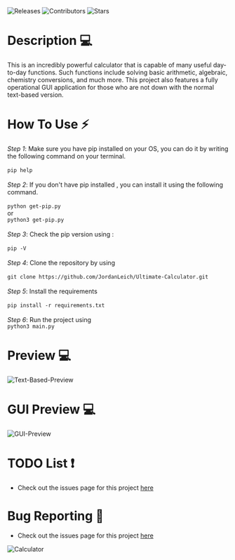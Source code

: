 <a style="text-decoration:none" href="https://github.com/JordanLeich/Ultimate-Calculator/releases">
    <img src="https://img.shields.io/github/release/JordanLeich/Ultimate-Calculator.svg?style=flat-square" alt="Releases" />
  </a>
<a style="text-decoration:none" href="https://github.com/JordanLeich/Ultimate-Calculator/contributors/">
    <img src="https://img.shields.io/github/contributors/JordanLeich/Ultimate-Calculator?style=flat-square" alt="Contributors" />
  </a>
  <a style="text-decoration:none" href="https://github.com/JordanLeich/Ultimate-Calculator/stargazers">
    <img src="https://img.shields.io/github/stars/JordanLeich/Ultimate-Calculator.svg?style=flat-square" alt="Stars" />
  </a>

# Description 💻
This is an incredibly powerful calculator that is capable of many useful day-to-day functions. Such functions include solving basic arithmetic, algebraic, chemistry conversions, and much more. This project also features a fully operational GUI application for those who are not down with the normal text-based version.

# How To Use ⚡
  *Step 1*:
    Make sure you have pip installed on your OS, you can do it by writing the following command on your terminal.<br/><br/>
    ```
    pip help
    ```<br/><br/>
   *Step 2*:
    If you don't have pip installed , you can install it using the following command.<br/><br/>
    ```
    python get-pip.py
    ```
    <br/>or <br/>
    ```
    python3 get-pip.py
    ```<br/><br/>
   *Step 3*:
    Check the pip version using :<br/><br/>
    ```
    pip -V
    ```<br/><br/>
    *Step 4*:
      Clone the repository by using <br/><br/>
      ```
      git clone https://github.com/JordanLeich/Ultimate-Calculator.git
      ```<br/><br/>
     *Step 5*:
      Install the requirements<br/><br/>
      ```
      pip install -r requirements.txt
      ```<br/><br/>
     *Step 6*:
      Run the project using<br/>
      ```
      python3 main.py
      ```

# Preview 💻
![Text-Based-Preview](images/textbaseddemo.gif "Text Based Preview")

# GUI Preview 💻
![GUI-Preview](images/guibaseddemo.gif "GUI Preview")

# TODO List ❗ 
- Check out the issues page for this project [here](https://github.com/JordanLeich/Ultimate-Calculator/issues/1)

# Bug Reporting 🐞
- Check out the issues page for this project [here](https://github.com/JordanLeich/Ultimate-Calculator/issues/7)

![Calculator](images/gif.gif "Calculator")
